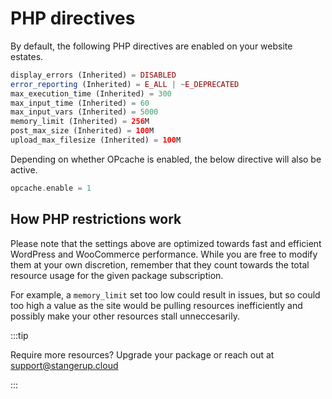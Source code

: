# PHP directives

By default, the following PHP directives are enabled on your website estates.

```php
display_errors (Inherited) = DISABLED
error_reporting (Inherited) = E_ALL | ~E_DEPRECATED
max_execution_time (Inherited) = 300
max_input_time (Inherited) = 60
max_input_vars (Inherited) = 5000
memory_limit (Inherited) = 256M
post_max_size (Inherited) = 100M
upload_max_filesize (Inherited) = 100M
```

Depending on whether OPcache is enabled, the below directive will also be active.

```php
opcache.enable = 1
```

## How PHP restrictions work

Please note that the settings above are optimized towards fast and efficient WordPress and WooCommerce performance. While you are free to modify them at your own discretion, remember that they count towards the total resource usage for the given package subscription.

For example, a `memory_limit` set too low could result in issues, but so could too high a value as the site would be pulling resources inefficiently and possibly make your other resources stall unneccesarily.

:::tip

Require more resources? Upgrade your package or reach out at [support@stangerup.cloud](mailto:support@stangerup.cloud)

:::
